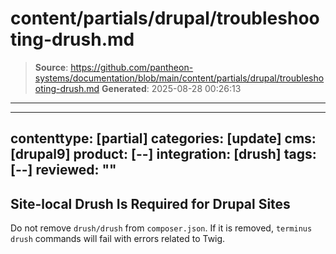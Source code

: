 # content/partials/drupal/troubleshooting-drush.md

> **Source**: https://github.com/pantheon-systems/documentation/blob/main/content/partials/drupal/troubleshooting-drush.md
> **Generated**: 2025-08-28 00:26:13

---

---
contenttype: [partial]
categories: [update]
cms: [drupal9]
product: [--]
integration: [drush]
tags: [--]
reviewed: ""
---

## Site-local Drush Is Required for Drupal Sites

Do not remove `drush/drush` from `composer.json`. If it is removed, `terminus drush` commands will fail with errors related to Twig.

